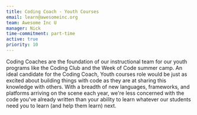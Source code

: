 ```yaml
---
title: Coding Coach - Youth Courses
email: learn@awesomeinc.org
team: Awesome Inc U
manager: Nick
time-commitment: part-time
active: true
priority: 10
---
```

Coding Coaches are the foundation of our instructional team for our youth programs like the Coding Club and the Week of Code summer camp. An ideal candidate for the Coding Coach, Youth courses role would be just as excited about building things with code as they are at sharing this knowledge with others. With a breadth of new languages, frameworks, and platforms arriving on the scene each year, we're less concerned with the code you've already written than your ability to learn whatever our students need you to learn (and help them learn) next.
